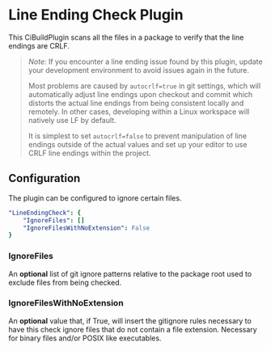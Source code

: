 # Line Ending Check Plugin

This CiBuildPlugin scans all the files in a package to verify that the line endings are CRLF.

> _Note:_ If you encounter a line ending issue found by this plugin, update your development environment to avoid
> issues again in the future.
>
> Most problems are caused by `autocrlf=true` in git settings, which will automatically adjust line endings upon
> checkout and commit which distorts the actual line endings from being consistent locally and remotely. In
> other cases, developing within a Linux workspace will natively use LF by default.
>
> It is simplest to set `autocrlf=false` to prevent manipulation of line endings outside of the actual values and set
> up your editor to use CRLF line endings within the project.

## Configuration

The plugin can be configured to ignore certain files.

``` yaml
"LineEndingCheck": {
    "IgnoreFiles": []
    "IgnoreFilesWithNoExtension": False
}
```

### IgnoreFiles

An **optional** list of git ignore patterns relative to the package root used to exclude files from being checked.

### IgnoreFilesWithNoExtension

An **optional** value that, if True, will insert the gitignore rules necessary to have this check ignore files
that do not contain a file extension. Necessary for binary files and/or POSIX like executables.
